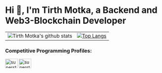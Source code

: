 # Hi 👋, I'm Tirth Motka, a Backend and Web3-Blockchain Developer
|       |  |
| :----: |    :----:   |
| ![Tirth Motka's github stats](https://github-readme-stats.vercel.app/api?username=SuperStar0907&show_icons=true&theme=radical)| [![Top Langs](https://github-readme-stats.vercel.app/api/top-langs/?username=SuperStar0907)](https://github.com/anuraghazra/github-readme-stats)|

<h3 align="left">Competitive Programming Profiles:</h3>

<p align="left">
<a href="https://www.codechef.com/users/superstar0907" target="blank"><img align="center" src="https://cdn.jsdelivr.net/npm/simple-icons@3.1.0/icons/codechef.svg" alt="superstar0907" height="30" width="40" /></a>
<a href="https://codeforces.com/profile/superstar09" target="blank"><img align="center" src="https://raw.githubusercontent.com/rahuldkjain/github-profile-readme-generator/master/src/images/icons/Social/codeforces.svg" alt="superstar09" height="30" width="40" /></a>
</p>
